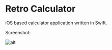 # Retro Calculator

iOS based calculator application written in Swift.

Screenshot:

![alt](https://github.com/dsantosp12/retro-cal/blob/master/screenshot.PNG)
